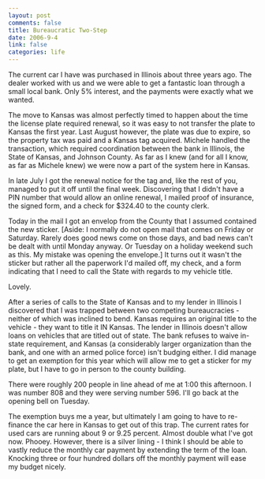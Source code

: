 ```yaml
--- 
layout: post
comments: false
title: Bureaucratic Two-Step
date: 2006-9-4
link: false
categories: life
---
```

The current car I have was purchased in Illinois about three years ago. The dealer worked with us and we were able to get a fantastic loan through a small local bank. Only 5% interest, and the payments were exactly what we wanted.

The move to Kansas was  almost perfectly timed to happen about the time the license plate required renewal, so it was easy to not transfer the plate to Kansas the first year. Last August however, the plate was due to expire, so the property tax was paid and a Kansas tag acquired. Michele handled the transaction, which required coordination between the bank in Illinois, the State of Kansas, and Johnson County. As far as I knew (and for all I know, as far as Michele knew) we were now a part of the system here in Kansas.

In late July I got the renewal notice for the tag and, like the rest of you, managed to put it off until the final week. Discovering that I didn't have a PIN number that would allow an online renewal, I mailed proof of insurance, the signed form, and a check for $324.40 to the county clerk.

Today in the mail I got an envelop from the County that I assumed contained the new sticker. [Aside: I normally do not open mail that comes on Friday or Saturday. Rarely does good news come on those days, and bad news can't be dealt with until Monday anyway. Or Tuesday on a holiday weekend such as this. My mistake was opening the envelope.] It turns out it wasn't the sticker but rather all the paperwork I'd mailed off, my check, and a form indicating that I need to call the State with regards to my vehicle title.

Lovely.

After a series of calls to the State of Kansas and to my lender in Illinois I discovered that I was trapped between two competing bureaucracies - neither of which was inclined to bend. Kansas requires an original title to the vehicle - they want to title it IN Kansas. The lender in Illinois doesn't allow loans on vehicles that are titled out of state. The bank refuses to waive in-state requirement, and Kansas (a considerably larger organization than the bank, and one with an armed police force) isn't budging either. I did manage to get an exemption for this year which will allow me to get a sticker for my plate, but I have to go in person to the county building.

There were roughly 200 people in line ahead of me at 1:00 this afternoon. I was number 808 and they were serving number 596. I'll go back at the opening bell on Tuesday.

The exemption buys me a year, but ultimately I am going to have to re-finance the car here in Kansas to get out of this trap. The current rates for used cars are running about 9 or 9.25 percent. Almost double what I've got now. Phooey. However, there is a silver lining - I think I should be able to vastly reduce the monthly car payment by extending the term of the loan. Knocking three or four hundred dollars off the monthly payment will ease my budget nicely.
